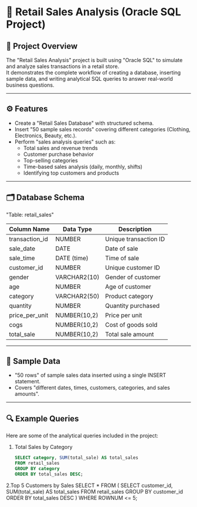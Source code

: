 # 🛒 Retail Sales Analysis (Oracle SQL Project)

## 📌 Project Overview
The "Retail Sales Analysis" project is built using "Oracle SQL" to simulate and analyze sales transactions in a retail store.  
It demonstrates the complete workflow of creating a database, inserting sample data, and writing analytical SQL queries to answer real-world business questions.

---

## ⚙️ Features
- Create a "Retail Sales Database" with structured schema.  
- Insert "50 sample sales records" covering different categories (Clothing, Electronics, Beauty, etc.).  
- Perform "sales analysis queries" such as:
  - Total sales and revenue trends
  - Customer purchase behavior
  - Top-selling categories
  - Time-based sales analysis (daily, monthly, shifts)
  - Identifying top customers and products

---

## 🗂️ Database Schema
"Table: retail_sales"

| Column Name     | Data Type       | Description |
|-----------------|----------------|-------------|
| transaction_id  | NUMBER         | Unique transaction ID |
| sale_date       | DATE           | Date of sale |
| sale_time       | DATE (time)    | Time of sale |
| customer_id     | NUMBER         | Unique customer ID |
| gender          | VARCHAR2(10)   | Gender of customer |
| age             | NUMBER         | Age of customer |
| category        | VARCHAR2(50)   | Product category |
| quantity        | NUMBER         | Quantity purchased |
| price_per_unit  | NUMBER(10,2)   | Price per unit |
| cogs            | NUMBER(10,2)   | Cost of goods sold |
| total_sale      | NUMBER(10,2)   | Total sale amount |

---

## 💾 Sample Data
- "50 rows" of sample sales data inserted using a single INSERT statement.  
- Covers "different dates, times, customers, categories, and sales amounts".  

---

## 🔍 Example Queries
Here are some of the analytical queries included in the project:

1. Total Sales by Category
   ```sql
   SELECT category, SUM(total_sale) AS total_sales
   FROM retail_sales
   GROUP BY category
   ORDER BY total_sales DESC;
2.Top 5 Customers by Sales
SELECT *
FROM (
    SELECT customer_id, SUM(total_sale) AS total_sales
    FROM retail_sales
    GROUP BY customer_id
    ORDER BY total_sales DESC
)
WHERE ROWNUM <= 5;
